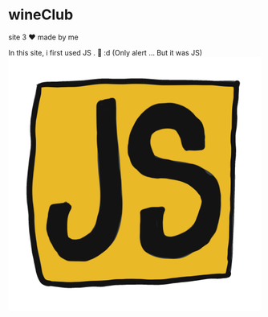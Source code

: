 # wineClub
site 3 ♥ made by me

In this site, i first used JS . 🥇 :d (Only alert ... But it was JS)
<img src="https://raw.githubusercontent.com/MaruanBO/MaruanBO/master/assets/javascript.gif">
